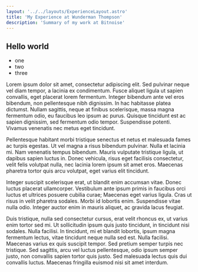 ```yaml
---
layout: '../../layouts/ExperienceLayout.astro'
title: 'My Experience at Wunderman Thompson'
description: 'Summary of my work at Bitnoise'
---
```


## Hello world

- one
- two
- three

Lorem ipsum dolor sit amet, consectetur adipiscing elit. Sed pulvinar neque vel diam tempor, a lacinia ex condimentum. Fusce aliquet ligula ut sapien convallis, eget placerat lorem fermentum. Integer bibendum ante vel eros bibendum, non pellentesque nibh dignissim. In hac habitasse platea dictumst. Nullam sagittis, neque at finibus scelerisque, massa magna fermentum odio, eu faucibus leo ipsum ac purus. Quisque tincidunt est ac sapien dignissim, sed fermentum odio tempor. Suspendisse potenti. Vivamus venenatis nec metus eget tincidunt.

Pellentesque habitant morbi tristique senectus et netus et malesuada fames ac turpis egestas. Ut vel magna a risus bibendum pulvinar. Nulla et lacinia mi. Nam venenatis tempus bibendum. Mauris vulputate tristique ligula, ut dapibus sapien luctus in. Donec vehicula, risus eget facilisis consectetur, velit felis volutpat nulla, nec lacinia lorem ipsum sit amet eros. Maecenas pharetra tortor quis arcu volutpat, eget varius elit tincidunt.

Integer suscipit scelerisque erat, ut blandit enim accumsan vitae. Donec luctus placerat ullamcorper. Vestibulum ante ipsum primis in faucibus orci luctus et ultrices posuere cubilia curae; Maecenas eget varius ligula. Cras ut risus in velit pharetra sodales. Morbi id lobortis enim. Suspendisse vitae nulla odio. Integer auctor enim in mauris aliquet, ac gravida lacus feugiat.

Duis tristique, nulla sed consectetur cursus, erat velit rhoncus ex, ut varius enim tortor sed mi. Ut sollicitudin ipsum quis justo tincidunt, in tincidunt nisi sodales. Nulla facilisi. In tincidunt, mi et blandit lobortis, ipsum magna fermentum lectus, vitae tincidunt neque nulla sed est. Nulla facilisi. Maecenas varius ex quis suscipit tempor. Sed pretium semper turpis nec tristique. Sed sagittis, arcu vel luctus pellentesque, odio ipsum semper justo, non convallis sapien tortor quis justo. Sed malesuada lectus quis dui convallis luctus. Maecenas fringilla euismod nisi sit amet interdum.

